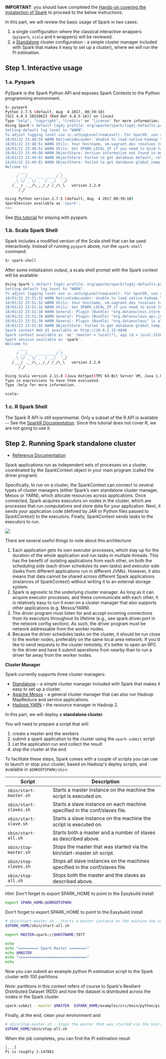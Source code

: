 
**IMPORTANT**: you should have completed the [Hands-on covering the instalaytion of Spark](install.md) to proceed to the below instructions.

In this part, we will review the basic usage of Spark in two cases:

1. a single conffiguration where the classical interactive wrappers (`pyspark`, `scala` and `R` wrappers) will be reviewed.
1. a [Standalone](https://spark.apache.org/docs/latest/spark-standalone.html) cluster configuration - a simple cluster manager included with Spark that makes it easy to set up a cluster), where we will run the Pi estimation.

## Step 1. Interactive usage

### 1.a. Pyspark

PySpark is the Spark Python API and exposes Spark Contexts to the Python programming environment.

```bash
$> pyspark
Python 2.7.5 (default, Aug  4 2017, 00:39:18)
[GCC 4.8.5 20150623 (Red Hat 4.8.5-16)] on linux2
Type "help", "copyright", "credits" or "license" for more information.
Using Spark's default log4j profile: org/apache/spark/log4j-defaults.properties
Setting default log level to "WARN".
To adjust logging level use sc.setLogLevel(newLevel). For SparkR, use setLogLevel(newLevel).
18/01/22 23:48:50 WARN NativeCodeLoader: Unable to load native-hadoop library for your platform... using builtin-java classes where applicable
18/01/22 23:48:51 WARN Utils: Your hostname, vm.vagrant.dev resolves to a loopback address: 127.0.1.1; using 10.0.2.15 instead (on interface eth0)
18/01/22 23:48:51 WARN Utils: Set SPARK_LOCAL_IP if you need to bind to another address
18/01/22 23:49:00 WARN ObjectStore: Version information not found in metastore. hive.metastore.schema.verification is not enabled so recording the schema version 1.2.0
18/01/22 23:49:01 WARN ObjectStore: Failed to get database default, returning NoSuchObjectException
18/01/22 23:49:01 WARN ObjectStore: Failed to get database global_temp, returning NoSuchObjectException
Welcome to
      ____              __
     / __/__  ___ _____/ /__
    _\ \/ _ \/ _ `/ __/  '_/
   /__ / .__/\_,_/_/ /_/\_\   version 2.2.0
      /_/

Using Python version 2.7.5 (default, Aug  4 2017 00:39:18)
SparkSession available as 'spark'.
>>>
```

See [this tutorial](https://www.dezyre.com/apache-spark-tutorial/pyspark-tutorial) for playing with pyspark.

### 1.b. Scala Spark Shell

Spark includes a modified version of the Scala shell that can be used interactively.
Instead of running `pyspark` above, run the `spark-shell` command:

```bash
$> spark-shell
```

After some initialization output, a scala shell prompt with the Spark context will be available:

```bash
Using Spark's default log4j profile: org/apache/spark/log4j-defaults.properties
Setting default log level to "WARN".
To adjust logging level use sc.setLogLevel(newLevel). For SparkR, use setLogLevel(newLevel).
18/01/22 23:51:32 WARN NativeCodeLoader: Unable to load native-hadoop library for your platform... using builtin-java classes where applicable
18/01/22 23:51:32 WARN Utils: Your hostname, vm.vagrant.dev resolves to a loopback address: 127.0.1.1; using 10.0.2.15 instead (on interface eth0)
18/01/22 23:51:32 WARN Utils: Set SPARK_LOCAL_IP if you need to bind to another address
18/01/22 23:51:38 WARN General: Plugin (Bundle) "org.datanucleus.store.rdbms" is already registered. Ensure you dont have multiple JAR versions of the same plugin in the classpath. The URL "file:/opt/apps/software/devel/Spark/2.2.0-Hadoop-2.6-Java-1.8.0_152/jars/datanucleus-rdbms-3.2.9.jar" is already registered, and you are trying to register an identical plugin located at URL "file:/vagrant/easybuild/centos7/software/devel/Spark/2.2.0-Hadoop-2.6-Java-1.8.0_152/jars/datanucleus-rdbms-3.2.9.jar."
18/01/22 23:51:38 WARN General: Plugin (Bundle) "org.datanucleus.api.jdo" is already registered. Ensure you dont have multiple JAR versions of the same plugin in the classpath. The URL "file:/vagrant/easybuild/centos7/software/devel/Spark/2.2.0-Hadoop-2.6-Java-1.8.0_152/jars/datanucleus-api-jdo-3.2.6.jar" is already registered, and you are trying to register an identical plugin located at URL "file:/opt/apps/software/devel/Spark/2.2.0-Hadoop-2.6-Java-1.8.0_152/jars/datanucleus-api-jdo-3.2.6.jar."
18/01/22 23:51:38 WARN General: Plugin (Bundle) "org.datanucleus" is already registered. Ensure you dont have multiple JAR versions of the same plugin in the classpath. The URL "file:/vagrant/easybuild/centos7/software/devel/Spark/2.2.0-Hadoop-2.6-Java-1.8.0_152/jars/datanucleus-core-3.2.10.jar" is already registered, and you are trying to register an identical plugin located at URL "file:/opt/apps/software/devel/Spark/2.2.0-Hadoop-2.6-Java-1.8.0_152/jars/datanucleus-core-3.2.10.jar."
18/01/22 23:51:45 WARN ObjectStore: Failed to get database global_temp, returning NoSuchObjectException
Spark context Web UI available at http://10.0.2.15:4040
Spark context available as 'sc' (master = local[*], app id = local-1516665095099).
Spark session available as 'spark'.
Welcome to
      ____              __
     / __/__  ___ _____/ /__
    _\ \/ _ \/ _ `/ __/  '_/
   /___/ .__/\_,_/_/ /_/\_\   version 2.2.0
      /_/

Using Scala version 2.11.8 (Java HotSpot(TM) 64-Bit Server VM, Java 1.8.0_152)
Type in expressions to have them evaluated.
Type :help for more information.

scala>
```


### 1.c.  R Spark Shell

The Spark R API is still experimental. Only a subset of the R API is available -- See the [SparkR Documentation](https://spark.apache.org/docs/latest/sparkr.html).
Since this tutorial does not cover R, we are not going to use it.


## Step 2. Running Spark standalone cluster

* [Reference Documentation](https://spark.apache.org/docs/latest/cluster-overview.html)


Spark applications run as independent sets of processes on a cluster, coordinated by the SparkContext object in your main program (called the driver program).

Specifically, to run on a cluster, the SparkContext can connect to several types of cluster managers (either Spark’s own standalone cluster manager, Mesos or YARN), which allocate resources across applications. Once connected, Spark acquires executors on nodes in the cluster, which are processes that run computations and store data for your application. Next, it sends your application code (defined by JAR or Python files passed to SparkContext) to the executors. Finally, SparkContext sends tasks to the executors to run.

![](https://spark.apache.org/docs/latest/img/cluster-overview.png)

There are several useful things to note about this architecture:

1. Each application gets its own executor processes, which stay up for the duration of the whole application and run tasks in multiple threads. This has the benefit of isolating applications from each other, on both the scheduling side (each driver schedules its own tasks) and executor side (tasks from different applications run in different JVMs). However, it also means that data cannot be shared across different Spark applications (instances of SparkContext) without writing it to an external storage system.
2. Spark is agnostic to the underlying cluster manager. As long as it can acquire executor processes, and these communicate with each other, it is relatively easy to run it even on a cluster manager that also supports other applications (e.g. Mesos/YARN).
3. The driver program must listen for and accept incoming connections from its executors throughout its lifetime (e.g., see spark.driver.port in the network config section). As such, the driver program must be network addressable from the worker nodes.
4. Because the driver schedules tasks on the cluster, it should be run close to the worker nodes, preferably on the same local area network. If you'd like to send requests to the cluster remotely, it's better to open an RPC to the driver and have it submit operations from nearby than to run a driver far away from the worker nodes.

**Cluster Manager**

Spark currently supports three cluster managers:

* [Standalone](https://spark.apache.org/docs/latest/spark-standalone.html) – a simple cluster manager included with Spark that makes it easy to set up a cluster.
* [Apache Mesos](https://spark.apache.org/docs/latest/running-on-mesos.html) – a general cluster manager that can also run Hadoop MapReduce and service applications.
* [Hadoop YARN](https://spark.apache.org/docs/latest/running-on-mesos.html) – the resource manager in Hadoop 2.

In this part, we will deploy a **standalone cluster**.

You will need to prepare a script that will:

1. create a master and the workers
2. submit a spark application to the cluster using the `spark-submit` script
3. Let the application run and collect the result
4. stop the cluster at the end.

To facilitate these steps, Spark comes with a couple of scripts you can use to launch or stop your cluster, based on Hadoop's deploy scripts, and available in `$EBROOTSPARK/sbin`:

| Script                 | Description                                                                             |
|------------------------|------------------------------------------------------------------------------|
| `sbin/start-master.sh` | Starts a master instance on the machine the script is executed on.           |
| `sbin/start-slaves.sh` | Starts a slave instance on each machine specified in the conf/slaves file.   |
| `sbin/start-slave.sh`  | Starts a slave instance on the machine the script is executed on.            |
| `sbin/start-all.sh`    | Starts both a master and a number of slaves as described above.              |
| `sbin/stop-master.sh`  | Stops the master that was started via the bin/start-master.sh script.        |
| `sbin/stop-slaves.sh`  | Stops all slave instances on the machines specified in the conf/slaves file. |
| `sbin/stop-all.sh`     | Stops both the master and the slaves as described above.                     |


_Hint_: Don't forget to export SPARK_HOME to point to the Easybuild install

```bash
export SPARK_HOME=$EBROOTSPARK
```

Don't forget to export SPARK_HOME to point to the Easybuild install

```bash
# sbin/start-master.sh - Starts a master instance on the machine the script is executed on.
$SPARK_HOME/sbin/start-all.sh

export MASTER=spark://$HOSTNAME:7077

echo
echo "========= Spark Master ========"
echo $MASTER
echo "==============================="
echo
```

Now you can submit an example python Pi estimation script to the Spark cluster with 100 partitions

_Note_: partitions in this context refers of course to Spark's Resilient Distributed Dataset (RDD) and how the dataset is distributed across the nodes in the Spark cluster.

```bash
spark-submit --master $MASTER  $SPARK_HOME/examples/src/main/python/pi.py 100
```

Finally, at the end, clean your environment and

```bash
# sbin/stop-master.sh - Stops the master that was started via the bin/start-master.sh script.
$SPARK_HOME/sbin/stop-all.sh
```

When the job completes, you can find the Pi estimation result

```
[...]
Pi is roughly 3.147861
```
